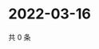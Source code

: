 # 2022-03-16

共 0 条

<!-- BEGIN WEIBO -->
<!-- 最后更新时间 Wed Mar 16 2022 14:18:58 GMT+0800 (China Standard Time) -->

<!-- END WEIBO -->
